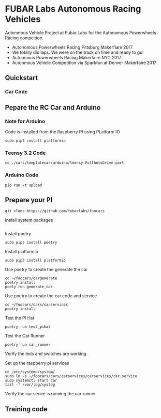 # FUBAR Labs Autonomous Racing Vehicles

Autonmous Vehicle Project at Fubar Labs for the Autonomous Powerwheels Racing compeition.
* Autonomous Powerwheels Racing Pittsburg Makerfiare 2017
 * We totally did laps. We were on the track on time and ready to go!
* Autonmous Powerwheels Racing Makerfaire NYC 2017
* Autonmous Vehicle Competition via Sparkfun at Denver Makerfaire 2017

## Quickstart



### Car Code


## Pepare the RC Car and Arduino

### Note for Arduino
Code is installed from the Raspberry PI using PLatform IO
```
sudo pip3 install platformio

```

### Teensy 3.2 Code

```
cd ./cars/templatecar/arduino/teensy-FullAutoDrive-port
```


### Arduino Code

```
pio run -t upload
```

## Prepare your PI

```
git clone https://github.com/fubarlabs/foocars
```
Install system packages
```

```
Install poetry
```
sudo pip3 install poetry
```

Install platformio
```
sudo pip3 install platformio
```

Use poetry to create the generate the car
```
cd ~/foocars/cargenerate
poetry install
poety run generate_car
```

Use poetry to create the car code and service
```
cd ~/foocars/cars/carservices
poetry install
```

Test the PI Hat
```
poetry run test_pihat
```

Test the Car Runner
```
poetry run car_runner
```

Verify the leds and switches are working.

Set up the raspberry pi services
```
cd /etc/systemd/system/
sudo ln -s ~/foocars/cars/carservices/carservices/car.service 
sudo systemctl start car
tail -f /var/log/syslog
```
Verify the car serice is running the car runner


## Training code



